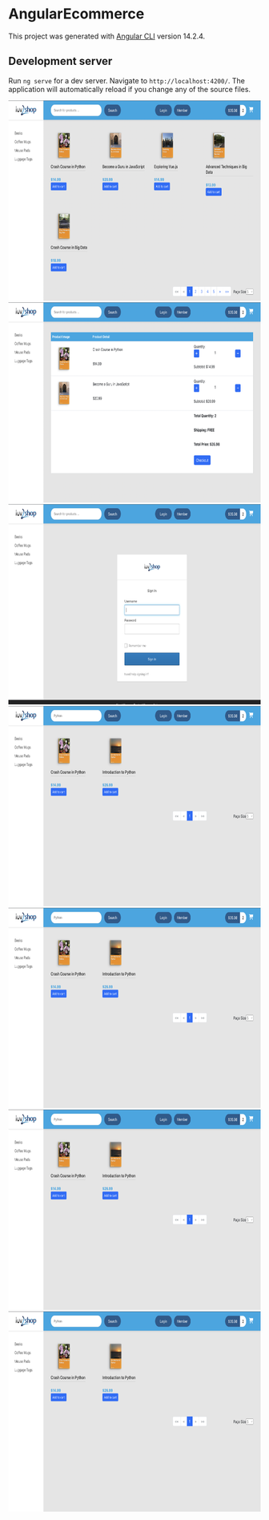 # AngularEcommerce

This project was generated with [Angular CLI](https://github.com/angular/angular-cli) version 14.2.4.

## Development server

Run `ng serve` for a dev server. Navigate to `http://localhost:4200/`. The application will automatically reload if you change any of the source files.


<img src="https://github.com/JATHISWAR/Full-Stack-Shopping-App/blob/FrontEnd/Screenshot%202022-10-16%20at%2012.05.04%20AM.png" width="600" height="400">

<img src="https://github.com/JATHISWAR/Full-Stack-Shopping-App/blob/FrontEnd/Screenshot%202022-10-16%20at%2012.05.18%20AM.png" width="600" height="400">

<img src="https://github.com/JATHISWAR/Full-Stack-Shopping-App/blob/FrontEnd/Screenshot%202022-10-16%20at%2012.05.28%20AM.png" width="600" height="400">

<img src="https://github.com/JATHISWAR/Full-Stack-Shopping-App/blob/FrontEnd/Screenshot%202022-10-16%20at%2012.05.48%20AM.png" width="600" height="400">

<img src="https://github.com/JATHISWAR/Full-Stack-Shopping-App/blob/FrontEnd/Screenshot%202022-10-16%20at%2012.05.48%20AM.png" width="600" height="400">

<img src="https://github.com/JATHISWAR/Full-Stack-Shopping-App/blob/FrontEnd/Screenshot%202022-10-16%20at%2012.05.48%20AM.png" width="600" height="400">

<img src="https://github.com/JATHISWAR/Full-Stack-Shopping-App/blob/FrontEnd/Screenshot%202022-10-16%20at%2012.05.48%20AM.png" width="600" height="400">

